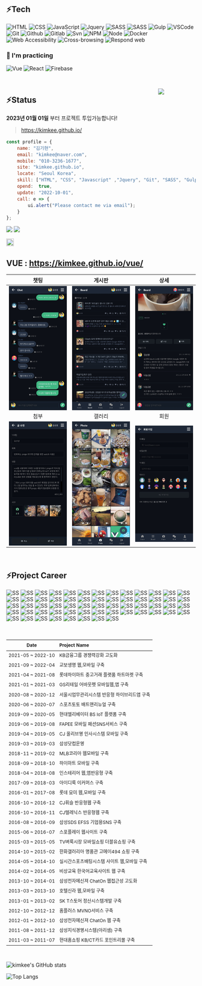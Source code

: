 ## ⚡Tech


![HTML](https://img.shields.io/badge/-HTML-F05032?style=flat-square&logo=html5&logoColor=ffffff)
![CSS](https://img.shields.io/badge/-CSS-007ACC?style=flat-square&logo=css3)
![JavaScript](https://img.shields.io/badge/-JavaScript-dc8d2d?style=flat-square&logo=javascript&logoColor=ffffff)
![Jquery](https://img.shields.io/badge/-Jquery-%230769ad?style=flat-square&logo=javascript&logoColor=ffffff)
![SASS](https://img.shields.io/badge/-Sass-ca6598?style=flat-square&logo=sass&logoColor=ffffff)
![SASS](https://img.shields.io/badge/-Bootstrap-7952B3?style=flat-square&logo=Bootstrap&logoColor=ffffff)
![Gulp](https://img.shields.io/badge/-Gulp-43853d?style=flat-square&logo=Gulp&logoColor=white)
![VSCode](https://img.shields.io/badge/VSCode-007ACC?style=flat-square&logo=visualstudio&logoColor=white")
![Git](https://img.shields.io/badge/-Git-F05032?style=flat-square&logo=git&logoColor=ffffff)
![Github](https://img.shields.io/badge/GitHub-%234083d5.svg?style=flat-square&logo=github&logoColor=white")
![Gitlab](https://img.shields.io/badge/Gitlab-%23302683.svg?style=flat-square&logo=Gitlab&logoColor=ffffff")
![Svn](https://img.shields.io/badge/-SVN-0f80c1?style=flat-square&logo=Subversion&logoColor=ffffff)
![NPM](https://img.shields.io/badge/-NPM-e72e35?style=flat-square&logo=npm&logoColor=ffffff)
![Node](https://img.shields.io/badge/-Node-43853d?style=flat-square&logo=Node.js&logoColor=white)
![Docker](https://img.shields.io/badge/-Docker-2496ED?style=flat-square&logo=docker&logoColor=ffffff)
![Web Accessibility](https://img.shields.io/badge/-Accessibility-00A98F?style=flat-square&logo=w3c&logoColor=ffffff)
![Cross-browsing](https://img.shields.io/badge/-Cross%20browsing-302683?style=flat-square&logo=googlechrome&logoColor=ffffff)
![Respond web](https://img.shields.io/badge/-Respond%20web-ca6598?style=flat-square&logo=htmlacademy&logoColor=ffffff)


### 👀 I'm practicing
![Vue](https://img.shields.io/badge/-Vue-369369?style=flat-square&logo=Vue.js&logoColor=ffffff)
![React](https://img.shields.io/badge/-React-0088CC?style=flat-square&logo=React&logoColor=ffffff)
![Firebase](https://img.shields.io/badge/-Firebase-f28500?style=flat-square&logo=Firebase&logoColor=ffffff)




<!-- ![TypeScript](https://img.shields.io/badge/-TypeScript-007ACC?style=for-the-badge&logo=typescript&logoColor=white) -->
<!-- ![React](https://img.shields.io/badge/-React-222222?style=for-the-badge&logo=react) -->
<br>

<!-- > ### Hi there 👋 -->
<a href="https://kimkee.github.io/" target="_blank"><img src="https://kimkee.github.io/img/cm/forSale.png" align="right" width="100"></a>
## ⚡Status  
<!-- <div align="right">💰💰💰💰💰💰💸/📆</div> -->

**2023년 01월 01일** 부터 프로젝트 투입가능합니다!

<!-- > <a href="https://kimkee.github.io/" target="_blank">https://kimkee.github.io/</a> -->

> <a href="https://kimkee.github.io/" target="_blank">https://kimkee.github.io/</a>


``` js
const profile = {
    name: "김기현",
    email: "kimkee@naver.com",
    mobile: "010-3236-1677",
    site: "kimkee.github.io",
    locate: "Seoul Korea",
    skill: ["HTML", "CSS", "Javascript" ,"Jquery", "Git", "SASS", "Gulp", "NPM"],
    opend:  true,
    update: "2022-10-01",
    call: e => {
        ui.alert("Please contact me via email");
    }
};
```


![](https://img.shields.io/static/v1?label=Email&message=kimkee@naver.com&color=blueviolet) ![](https://img.shields.io/static/v1?label=Mobile&message=010-3236-1677&color=orange) 

<img src="https://avatars.githubusercontent.com/u/6386956" width="20" height="20"> 

## VUE : <a href="https://kimkee.github.io/vue/" target="_blank">https://kimkee.github.io/vue/</a>



|  챗팅 | 게시판 | 상세 |
| :-: | :-: | :-: |
| <img src="img/ss_05.jpg" width="200px" align="top"> | <img src="img/ss_01.jpg" width="200px" align="top"> | <img src="img/ss_02.jpg" width="200px" align="top"> |
|  첨부 | 갤러리 | 회원 |
| <img src="img/ss_04.jpg" width="200px" align="top"> | <img src="img/ss_03.jpg" width="200px" align="top"> | <img src="img/ss_06.jpg" width="200px" align="top">|


<br>

## ⚡Project Career


<img src="https://kimkee.github.io/app/img/ss/ssKbstar.jpg" alt="SS" width="62px"> <img src="https://kimkee.github.io/app/img/ss/ssBithumbM.jpg" alt="SS" width="62px"> <img src="https://kimkee.github.io/app/img/ss/ssBithumb.jpg" alt="SS" width="62px"> <img src="https://kimkee.github.io/app/img/ss/ssKyobo.jpg" alt="SS" width="62px"> <img src="https://kimkee.github.io/app/img/ss/ssLhmk.jpg" alt="SS" width="62px"> <img src="https://kimkee.github.io/app/img/ss/ssAboutpet.jpg" alt="SS" width="62px"> <img src="https://kimkee.github.io/app/img/ss/ssSbms.jpg" alt="SS" width="62px"> <img src="https://kimkee.github.io/app/img/ss/ssHebt.jpg" alt="SS" width="62px"> <img src="https://kimkee.github.io/app/img/ss/ssFapee.jpg" alt="SS" width="62px"> <img src="https://kimkee.github.io/app/img/ss/ssMhrM.jpg" alt="SS" width="62px"> <img src="https://kimkee.github.io/app/img/ss/ssHimart.jpg" alt="SS" width="62px"> <img src="https://kimkee.github.io/app/img/ss/ssInsterior.jpg" alt="SS" width="62px"> <img src="https://kimkee.github.io/app/img/ss/ssMlbM.jpg" alt="SS" width="62px"> <img src="https://kimkee.github.io/app/img/ss/ssMlb.jpg" alt="SS" width="62px"> <img src="https://kimkee.github.io/app/img/ss/ssApcM.jpg" alt="SS" width="62px"> <img src="https://kimkee.github.io/app/img/ss/ssApc.jpg" alt="SS" width="62px"> <img src="https://kimkee.github.io/app/img/ss/ssMyomeeM.jpg" alt="SS" width="62px"> <img src="https://kimkee.github.io/app/img/ss/ssMyomee.jpg" alt="SS" width="62px"> <img src="https://kimkee.github.io/app/img/ss/ssCjtelenix.jpg" alt="SS" width="62px"> <img src="https://kimkee.github.io/app/img/ss/ssCjwhistle.jpg" alt="SS" width="62px"> <img src="https://kimkee.github.io/app/img/ss/ssEfss.jpg" alt="SS" width="62px"> <img src="https://kimkee.github.io/app/img/ss/ssGalleria.jpg" alt="SS" width="62px"> <img src="https://kimkee.github.io/app/img/ss/ssGalleriaM.jpg" alt="SS" width="62px"> <img src="https://kimkee.github.io/app/img/ss/ssDice.jpg" alt="SS" width="62px"> <img src="https://kimkee.github.io/app/img/ss/ssKingkong.jpg" alt="SS" width="62px"> <img src="https://kimkee.github.io/app/img/ss/ssChatOn2.jpg" alt="SS" width="62px"> <img src="https://kimkee.github.io/app/img/ss/ssHotelShilla.jpg" alt="SS" width="62px"> <img src="https://kimkee.github.io/app/img/ss/ssSktstore.jpg" alt="SS" width="62px"> <img src="https://kimkee.github.io/app/img/ss/ssHomeplus.jpg" alt="SS" width="62px"> <img src="https://kimkee.github.io/app/img/ss/ssChatOn1.jpg" alt="SS" width="62px"> <img src="https://kimkee.github.io/app/img/ss/ssSpoplay.jpg" alt="SS" width="62px"> <img src="https://kimkee.github.io/app/img/ss/ssSpoplayM.jpg" alt="SS" width="62px"> <img src="https://kimkee.github.io/app/img/ss/ssSpolive.jpg" alt="SS" width="62px"> <img src="https://kimkee.github.io/app/img/ss/ssSpoliveM.jpg" alt="SS" width="62px"> <img src="https://kimkee.github.io/app/img/ss/ssWshop.jpg" alt="SS" width="62px"> <img src="https://kimkee.github.io/app/img/ss/ssArisam.jpg" alt="SS" width="62px"> <img src="https://kimkee.github.io/app/img/ss/ssArisamMe.jpg" alt="SS" width="62px"> <img src="https://kimkee.github.io/app/img/ss/ssCitibank.jpg" alt="SS" width="62px"> <img src="https://kimkee.github.io/app/img/ss/ssKb.jpg" alt="SS" width="62px"> <img src="https://kimkee.github.io/app/img/ss/ssEyaGroup.jpg" alt="SS" width="62px"> <img src="https://kimkee.github.io/app/img/ss/ssEyaCustomer.jpg" alt="SS" width="62px"> <img src="https://kimkee.github.io/app/img/ss/ssEyaPc.jpg" alt="SS" width="62px"> <img src="https://kimkee.github.io/app/img/ss/ssLuna.jpg" alt="SS" width="62px"> <img src="https://kimkee.github.io/app/img/ss/ssAngel.jpg" alt="SS" width="62px"> <img src="https://kimkee.github.io/app/img/ss/ssEda.jpg" alt="SS" width="62px"> <img src="https://kimkee.github.io/app/img/ss/ssCorum.jpg" alt="SS" width="62px"> <img src="https://kimkee.github.io/app/img/ss/ssFlorensia.jpg" alt="SS" width="62px"> <img src="https://kimkee.github.io/app/img/ss/ssAhkoguryo.jpg" alt="SS" width="62px"> <img src="https://kimkee.github.io/app/img/ss/ssMack.jpg" alt="SS" width="62px"> <img src="https://kimkee.github.io/app/img/ss/ssX1.jpg" alt="SS" width="62px"> <img src="https://kimkee.github.io/app/img/ss/ssIndewave.jpg" alt="SS" width="62px"> <img src="https://kimkee.github.io/app/img/ss/ssEnertech.jpg" alt="SS" width="62px"> <img src="https://kimkee.github.io/app/img/ss/ssCorumjp.jpg" alt="SS" width="62px"> <img src="https://kimkee.github.io/app/img/ss/ssFlorensiajp.jpg" alt="SS" width="62px"> <img src="https://kimkee.github.io/app/img/ss/ssAngelFlash.jpg" alt="SS" width="62px"> <img src="https://kimkee.github.io/app/img/ss/ssCybertour.jpg" alt="SS" width="62px"> <img src="https://kimkee.github.io/app/img/ss/ssSlot.jpg" alt="SS" width="62px"> <img src="https://kimkee.github.io/app/img/ss/ssRoulette.jpg" alt="SS" width="62px"> <img src="https://kimkee.github.io/app/img/ss/ssGame.jpg" alt="SS" width="62px"> <img src="https://kimkee.github.io/app/img/ss/ssHighLow.jpg" alt="SS" width="62px">




<div style="font-size:12px; line-height:1.8">
<br>


| Date | Project Name|
| :---: | :--- |
| 2021-05 ~ 2022-10 | KB금융그룹 경쟁력강화 고도화 |
| 2021-09 ~ 2022-04 | 교보생명 웹,모바일 구축 |
| 2021-04 ~ 2021-08 | 롯데하이마트 중고거래 플랫품 하트마켓 구축 |
| 2021-01 ~ 2021-03 | GS리테일 어바웃펫 모바일웹,앱 구축 |
| 2020-08 ~ 2020-12 | 서울시업무관리시스템 반응형 하이브리드앱 구축 |
| 2020-06 ~ 2020-07 | 스포츠토토 배트맨리뉴얼  구축 |
| 2019-09 ~ 2020-05 | 현대엘리베이터 BS IoT 플랫폼 구축 |
| 2019-06 ~ 2019-08 | FAPEE 모바일 패션SNS서비스 구축 |
| 2019-04 ~ 2019-05 | CJ 올리브영 인사시스템 모바일  구축 |
| 2019-03 ~ 2019-03 | 삼성닷컴운영 |
| 2018-11 ~ 2019-02 | MLB코리아 웹모바일 구축 |
| 2018-09 ~ 2018-10 | 하이마트 모바일 구축 |
| 2018-04 ~ 2018-08 | 인스테리어 웹,앱반응형 구축 |
| 2017-09 ~ 2018-03 | 아이디룩 이커머스 구축 |
| 2016-01 ~ 2017-08 | 롯데 묘미 웹,모바일 구축 |
| 2016-10 ~ 2016-12 | CJ휘슬 반응형웹 구축 |
| 2016-10 ~ 2016-11 | CJ텔레닉스 반응형웹 구축 |
| 2016-08 ~ 2016-09 | 삼성SDS EFSS 기업용SNS 구축 |
| 2015-06 ~ 2016-07 | 스포플레이 웹사이트 구축 |
| 2015-03 ~ 2015-05 | TV벼룩시장 모바일쇼핑 더블유쇼핑 구축 |
| 2014-10 ~ 2015-02 | 한화갤러리아 명품관 고메이494 쇼핑 구축 |
| 2014-05 ~ 2014-10 | 실시간스포츠배팅시스템 사이트 웹,모바일 구축 |
| 2014-02 ~ 2014-05 | 비상교육 한국어교육사이트 웹 구축  |
| 2013-10 ~ 2014-01 | 삼성전자메신져 ChatOn 웹접근성 고도화 |
| 2013-03 ~ 2013-10 | 호텔신라 웹,모바일 구축 |
| 2013-01 ~ 2013-02 | SK T스토어 정산시스템개발 구축 |
| 2012-10 ~ 2012-12 | 홈플러스 MVNO서비스 구축 |
| 2012-01 ~ 2012-10 | 삼성전자메신져 ChatOn 웹 구축 |
| 2011-08 ~ 2011-12 | 삼성지식경영시스템(아리샘) 구축 |
| 2011-03 ~ 2011-07 | 현대홈쇼핑 KB/CT카드 포인트리몰 구축 |

</div>

<br>

![kimkee's GitHub stats](https://github-readme-stats.vercel.app/api?username=kimkee&show_icons=true&theme=dark)

![Top Langs](https://github-readme-stats.vercel.app/api/top-langs/?username=kimkee&layout=compact&lang&theme=dark)



<!-- - 🔭 I’m currently working on ...
- 🌱 I’m currently learning ...
- 👯 I’m looking to collaborate on ...
- 🤔 I’m looking for help with ...
- 💬 Ask me about ...
- 📫 How to reach me: ...
- 😄 Pronouns: ...
- ⚡ Fun fact: ...
 -->




 
